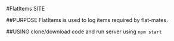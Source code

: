 #FlatItems SITE

##PURPOSE
FlatItems is used to log items required by flat-mates.

##USING
clone/download code and run server using ``` npm start ``` 
